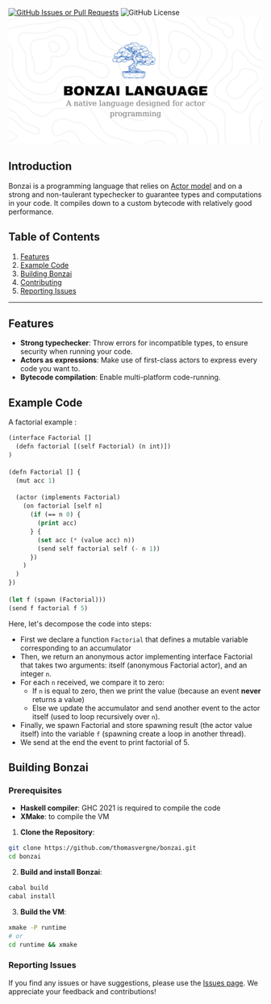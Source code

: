 [![GitHub Issues or Pull Requests](https://img.shields.io/github/issues/thomasvergne/bonzai?style=for-the-badge)](https://github.com/thomasvergne/bonzai/issues)
![GitHub License](https://img.shields.io/github/license/thomasvergne/bonzai?style=for-the-badge)
![Bonzai](assets/banner.png)

## Introduction

Bonzai is a programming language that relies on [Actor model](https://en.wikipedia.org/wiki/Actor_model) and on a strong and non-taulerant typechecker to guarantee types and computations in your code. It compiles down to a custom bytecode with relatively good performance.

## Table of Contents

1. [Features](#features)
2. [Example Code](#example-code)
3. [Building Bonzai](#building-bonzai)
4. [Contributing](/CONTRIBUTING.md)
5. [Reporting Issues](#reporting-issues)

---

## Features

- **Strong typechecker**: Throw errors for incompatible types, to ensure security when running your code.
- **Actors as expressions**: Make use of first-class actors to express every code you want to.
- **Bytecode compilation**: Enable multi-platform code-running.

## Example Code

A factorial example :

```lisp
(interface Factorial []
  (defn factorial [(self Factorial) (n int)])  
)

(defn Factorial [] {
  (mut acc 1)

  (actor (implements Factorial)
    (on factorial [self n] 
      (if (== n 0) {
        (print acc)
      } {
        (set acc (* (value acc) n))
        (send self factorial self (- n 1))
      })
    )
  )
})

(let f (spawn (Factorial)))
(send f factorial f 5)
```

Here, let's decompose the code into steps:
- First we declare a function `Factorial` that defines a mutable variable corresponding to an accumulator
- Then, we return an anonymous actor implementing interface Factorial that takes two arguments: itself (anonymous Factorial actor), and an integer `n`.
- For each `n` received, we compare it to zero:
  - If `n` is equal to zero, then we print the value (because an event **never** returns a value)
  - Else we update the accumulator and send another event to the actor itself (used to loop recursively over `n`).
- Finally, we spawn Factorial and store spawning result (the actor value itself) into the variable `f` (spawning create a loop in another thread).
- We send at the end the event to print factorial of 5.

## Building Bonzai

### Prerequisites
- **Haskell compiler**: GHC 2021 is required to compile the code
- **XMake**: to compile the VM

1. **Clone the Repository**: 
  ```sh
  git clone https://github.com/thomasvergne/bonzai.git
  cd bonzai
  ```
2. **Build and install Bonzai**:
  ```sh
  cabal build
  cabal install 
  ```
3. **Build the VM**:
  ```sh
  xmake -P runtime
  # or
  cd runtime && xmake 
  ```

### Reporting Issues

If you find any issues or have suggestions, please use the [Issues page](https://github.com/thomasvergne/bonzai/issues). We appreciate your feedback and contributions!
